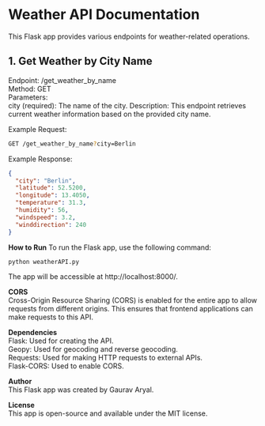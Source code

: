 # Weather API Documentation

This Flask app provides various endpoints for weather-related operations.

## 1. Get Weather by City Name
Endpoint: /get_weather_by_name  
Method: GET  
Parameters:  
city (required): The name of the city.
Description: This endpoint retrieves current weather information based on the provided city name.

Example Request:

```bash
GET /get_weather_by_name?city=Berlin
```

Example Response:
```json
{
  "city": "Berlin",
  "latitude": 52.5200,
  "longitude": 13.4050,
  "temperature": 31.3,
  "humidity": 56,
  "windspeed": 3.2,
  "winddirection": 240
}
```

**How to Run**
To run the Flask app, use the following command:

```bash
python weatherAPI.py
```
The app will be accessible at http://localhost:8000/.

**CORS**  
Cross-Origin Resource Sharing (CORS) is enabled for the entire app to allow requests from different origins. This ensures that frontend applications can make requests to this API.

**Dependencies**  
Flask: Used for creating the API.  
Geopy: Used for geocoding and reverse geocoding.  
Requests: Used for making HTTP requests to external APIs.  
Flask-CORS: Used to enable CORS.  

**Author**  
This Flask app was created by Gaurav Aryal.

**License**  
This app is open-source and available under the MIT license.